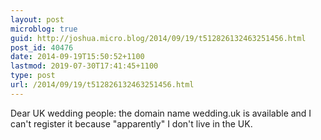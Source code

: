 ```yaml
---
layout: post
microblog: true
guid: http://joshua.micro.blog/2014/09/19/t512826132463251456.html
post_id: 40476
date: 2014-09-19T15:50:52+1100
lastmod: 2019-07-30T17:41:45+1100
type: post
url: /2014/09/19/t512826132463251456.html
---
```

Dear UK wedding people: the domain name wedding.uk is available and I can't register it because "apparently" I don't live in the UK.
